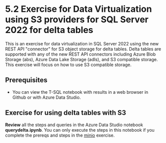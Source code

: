 # 5.2 Exercise for Data Virtualization using S3 providers for SQL Server 2022 for delta tables

This is an exercise for data virtualization in SQL Server 2022 using the new REST API "connector" for S3 object storage for delta tables. Delta tables are supported with any of the new REST API connectors including Azure Blob Storage (abs), Azure Data Lake Storage (adls), and S3 compatible storage. This exercise will focus on how to use S3 compatible storage.

## Prerequisites

- You can view the T-SQL notebook with results in a web browser in Github or with Azure Data Studio.

## Exercise for using delta tables with S3

**Review** all the steps and queries in the Azure Data Studio notebook **querydelta.ipynb**. You can only execute the steps in this notebook if you complete the prereqs and steps in the [minio](https://github.com/microsoft/sqlworkshops-sql2022workshop/tree/main/sql2022workshop/05_DataVirt/minio) exercise.